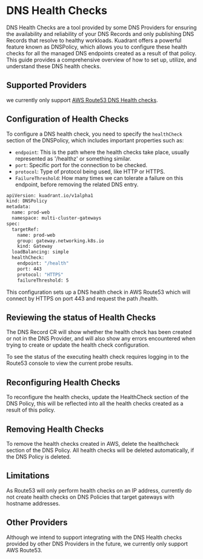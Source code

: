 # DNS Health Checks
DNS Health Checks are a tool provided by some DNS Providers for ensuring the availability and reliability of your DNS Records and only publishing DNS Records that resolve to healthy workloads. Kuadrant offers a powerful feature known as DNSPolicy, which allows you to configure these health checks for all the managed DNS endpoints created as a result of that policy. This guide provides a comprehensive overview of how to set up, utilize, and understand these DNS health checks.

## Supported Providers

we currently only support [AWS Route53 DNS Health checks](https://docs.aws.amazon.com/Route53/latest/DeveloperGuide/health-checks-types.html).

## Configuration of Health Checks

To configure a DNS health check, you need to specify the `healthCheck` section of the DNSPolicy, which includes important properties such as:

* `endpoint`: This is the path where the health checks take place, usually represented as '/healthz' or something similar.
* `port`: Specific port for the connection to be checked.
* `protocol`: Type of protocol being used, like HTTP or HTTPS.
* `FailureThreshold`: How many times we can tolerate a failure on this endpoint, before removing the related DNS entry.

```bash
apiVersion: kuadrant.io/v1alpha1
kind: DNSPolicy
metadata:
  name: prod-web
  namespace: multi-cluster-gateways
spec:
  targetRef:
    name: prod-web
    group: gateway.networking.k8s.io
    kind: Gateway
  loadBalancing: simple
  healthCheck:
    endpoint: "/health"
    port: 443
    protocol: "HTTPS"
    failureThreshold: 5
```

This configuration sets up a DNS health check in AWS Route53 which will connect by HTTPS on port 443 and request the path /health.

## Reviewing the status of Health Checks
The DNS Record CR will show whether the health check has been created or not in the DNS Provider, and will also show any errors encountered when trying to create or update the health check configuration.

To see the status of the executing health check requires logging in to the Route53 console to view the current probe results.

## Reconfiguring Health Checks
To reconfigure the health checks,  update the HealthCheck section of the DNS Policy, this will be reflected into all the health checks created as a result of this policy.

## Removing Health Checks

To remove the health checks created in AWS, delete the healthcheck section of the DNS Policy. All health checks will be deleted automatically, if the DNS Policy is deleted.

## Limitations

As Route53 will only perform health checks on an IP address, currently do not create health checks on DNS Policies that target gateways with hostname addresses.

## Other Providers

Although we intend to support integrating with the DNS Health checks provided by other DNS Providers in the future, we currently only support AWS Route53.
